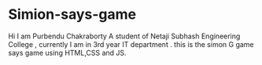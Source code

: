# Simion-says-game
Hi I am Purbendu Chakraborty A student of Netaji Subhash Engineering College , currently I am in 3rd year IT department . this is the simon G game  says game using HTML,CSS and JS.

